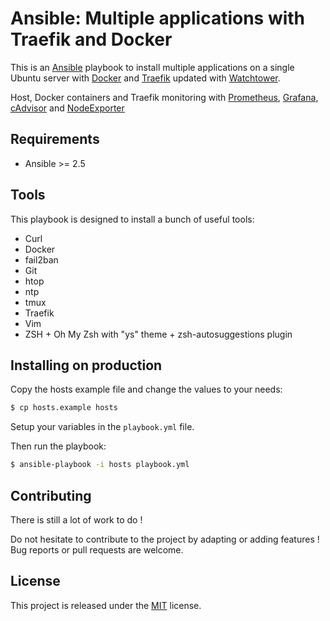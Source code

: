# Ansible: Multiple applications with Traefik and Docker

This is an [Ansible](https://www.ansible.com) playbook to install multiple applications on a single Ubuntu server with [Docker](https://www.docker.com) and [Traefik](https://traefik.io) updated with [Watchtower](https://github.com/v2tec/watchtower).

Host, Docker containers and Traefik monitoring with [Prometheus](https://prometheus.io), [Grafana](https://grafana.com), [cAdvisor](https://github.com/google/cadvisor) and [NodeExporter](https://github.com/prometheus/node_exporter)

## Requirements

+ Ansible >= 2.5

## Tools

This playbook is designed to install a bunch of useful tools:

+ Curl
+ Docker
+ fail2ban
+ Git
+ htop
+ ntp
+ tmux
+ Traefik
+ Vim
+ ZSH + Oh My Zsh with "ys" theme + zsh-autosuggestions plugin

## Installing on production

Copy the hosts example file and change the values to your needs:

```bash
$ cp hosts.example hosts
```

Setup your variables in the `playbook.yml` file.

Then run the playbook:

```bash
$ ansible-playbook -i hosts playbook.yml
```

## Contributing

There is still a lot of work to do !

Do not hesitate to contribute to the project by adapting or adding features ! Bug reports or pull requests are welcome.

## License

This project is released under the [MIT](http://opensource.org/licenses/MIT) license.
